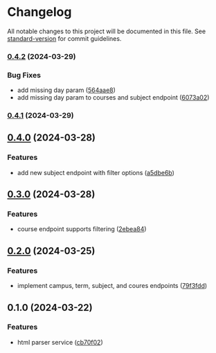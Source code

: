# Changelog

All notable changes to this project will be documented in this file. See [standard-version](https://github.com/conventional-changelog/standard-version) for commit guidelines.

### [0.4.2](https://github.com/dlg1206/rainbows-api/compare/v0.4.1...v0.4.2) (2024-03-29)


### Bug Fixes

* add missing day param ([564aae8](https://github.com/dlg1206/rainbows-api/commit/564aae835e46f710d0aa18b588274585e7f53ca3))
* add missing day param to courses and subject endpoint ([6073a02](https://github.com/dlg1206/rainbows-api/commit/6073a02ed31283114f335a9c39760c366797fdd6))

### [0.4.1](https://github.com/dlg1206/rainbows-api/compare/v0.4.0...v0.4.1) (2024-03-29)

## [0.4.0](https://github.com/dlg1206/rainbows-api/compare/v0.3.0...v0.4.0) (2024-03-28)


### Features

* add new subject endpoint with filter options ([a5dbe6b](https://github.com/dlg1206/rainbows-api/commit/a5dbe6b5eed8ce09c47a8da15207b359edb7f2a7))

## [0.3.0](https://github.com/dlg1206/rainbows-api/compare/v0.2.0...v0.3.0) (2024-03-28)


### Features

* course endpoint supports filtering ([2ebea84](https://github.com/dlg1206/rainbows-api/commit/2ebea84a49281b0f441b3d3345b8771455021c00))

## [0.2.0](https://github.com/dlg1206/rainbows-api/compare/v0.1.0...v0.2.0) (2024-03-25)


### Features

* implement campus, term, subject, and coures endpoints ([79f3fdd](https://github.com/dlg1206/rainbows-api/commit/79f3fdd4d6550d92346eb757a4ae02b11905bfed))

## 0.1.0 (2024-03-22)


### Features

* html parser service ([cb70f02](https://github.com/dlg1206/rainbows-api/commit/cb70f02447ed7ceea734b28463cc3bc995441c1d))
